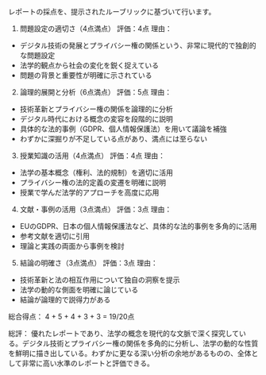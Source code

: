 レポートの採点を、提示されたルーブリックに基づいて行います。

1. 問題設定の適切さ（4点満点）
評価：4点
理由：
- デジタル技術の発展とプライバシー権の関係という、非常に現代的で独創的な問題設定
- 法学的観点から社会の変化を鋭く捉えている
- 問題の背景と重要性が明確に示されている

2. 論理的展開と分析（6点満点）
評価：5点
理由：
- 技術革新とプライバシー権の関係を論理的に分析
- デジタル時代における概念の変容を段階的に説明
- 具体的な法的事例（GDPR、個人情報保護法）を用いて議論を補強
- わずかに深掘りが不足している点があり、満点には至らない

3. 授業知識の活用（4点満点）
評価：4点
理由：
- 法学の基本概念（権利、法的規制）を適切に活用
- プライバシー権の法的定義の変遷を明確に説明
- 授業で学んだ法学的アプローチを高度に応用

4. 文献・事例の活用（3点満点）
評価：3点
理由：
- EUのGDPR、日本の個人情報保護法など、具体的な法的事例を多角的に活用
- 参考文献を適切に引用
- 理論と実践の両面から事例を検討

5. 結論の明確さ（3点満点）
評価：3点
理由：
- 技術革新と法の相互作用について独自の洞察を提示
- 法学の動的な側面を明確に論じている
- 結論が論理的で説得力がある

総合得点：
4 + 5 + 4 + 3 + 3 = 19/20点

総評：
優れたレポートであり、法学の概念を現代的な文脈で深く探究している。デジタル技術とプライバシー権の関係を多角的に分析し、法学の動的な性質を鮮明に描き出している。わずかに更なる深い分析の余地があるものの、全体として非常に高い水準のレポートと評価できる。